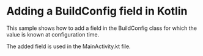 # Adding a BuildConfig field in Kotlin

This sample shows how to add a field in the BuildConfig class for which the value is known at
configuration time.

The added field is used in the MainActivity.kt file.